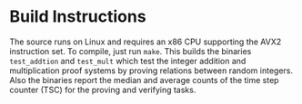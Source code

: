 # Build Instructions

The source runs on Linux and requires an x86 CPU supporting the AVX2 instruction set. To compile, just run `make`. This builds the binaries `test_addtion` and `test_mult` which test the integer addition and multiplication proof systems by proving relations between random integers. Also the binaries report the median and average counts of the time step counter (TSC) for the proving and verifying tasks.
